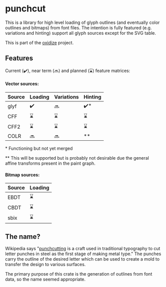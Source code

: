 # punchcut

This is a library for high level loading of glyph outlines (and eventually color outlines and bitmaps)
from font files. The intention is fully featured (e.g. variations and hinting) support all glyph sources
except for the SVG table.

This is part of the [oxidize](https://github.com/googlefonts/oxidize) project.

## Features

Current (✔️), near term (🔜) and planned (⌛) feature matrices:

#### Vector sources:

| Source | Loading | Variations | Hinting |
|--------|---------|------------|---------|
| glyf   | ✔️     |  🔜        | ✔️*    |
| CFF    | ⌛     | ⌛         | ⌛     |
| CFF2   | ⌛     | ⌛         | ⌛     |
| COLR   | 🔜     | 🔜         | **      |

\* Functioning but not yet merged

\*\* This will be supported but is probably not desirable due the general affine transforms
present in the paint graph.

#### Bitmap sources:

| Source | Loading |
|--------|---------|
| EBDT   | ⌛     |
| CBDT   | ⌛     |
| sbix   | ⌛     |

## The name?

Wikipedia says "[punchcutting](https://en.wikipedia.org/wiki/Punchcutting) is a craft used in traditional
typography to cut letter punches in steel as the first stage of making metal type." The punches carry the
outline of the desired letter which can be used to create a mold to transfer the design to various
surfaces.

The primary purpose of this crate is the generation of outlines from font data, so the name seemed
appropriate.
